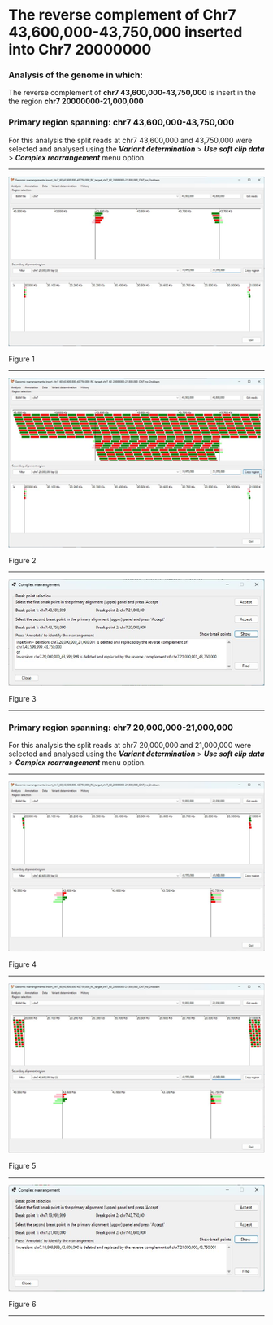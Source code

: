 # The reverse complement of Chr7 43,600,000-43,750,000  inserted into Chr7 20000000

### Analysis of the genome in which: 

The reverse complement of **chr7 43,600,000-43,750,000** is insert in the the region **chr7 20000000-21,000,000**

### Primary region spanning: chr7 43,600,000-43,750,000 

For this analysis the split reads at chr7 43,600,000 and 43,750,000 were selected and analysed using the ___Variant determination___ > ___Use soft clip data___ > ___Complex rearrangement___ menu option.<hr />

![image](images/insert_chr7_60_43,600,000-43,750,000_RC_target_chr7_60_20000000-21,000,000_ONT_no_2nd_1.jpg)

Figure 1

<hr />

![image](images/insert_chr7_60_43,600,000-43,750,000_RC_target_chr7_60_20000000-21,000,000_ONT_no_2nd_1_all.jpg)

Figure 2

<hr />

![image](images/insert_chr7_60_43,600,000-43,750,000_RC_target_chr7_60_20000000-21,000,000_ONT_no_2nd_1_result.jpg)

Figure 3

<hr />

### Primary region spanning: chr7 20,000,000-21,000,000 

For this analysis the split reads at chr7 20,000,000 and 21,000,000 were selected and analysed using the ___Variant determination___ > ___Use soft clip data___ > ___Complex rearrangement___ menu option.<hr />

![image](images/insert_chr7_60_43,600,000-43,750,000_RC_target_chr7_60_20000000-21,000,000_ONT_no_2nd_2.jpg)

Figure 4

<hr />

![image](images/insert_chr7_60_43,600,000-43,750,000_RC_target_chr7_60_20000000-21,000,000_ONT_no_2nd_2_all.jpg)

Figure 5

<hr />

![image](images/insert_chr7_60_43,600,000-43,750,000_RC_target_chr7_60_20000000-21,000,000_ONT_no_2nd_2_result.jpg)

Figure 6

<hr />

